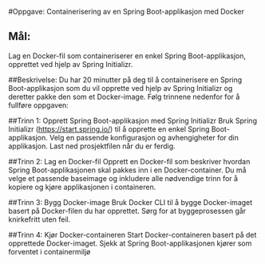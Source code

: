 #Oppgave: Containerisering av en Spring Boot-applikasjon med Docker

## Mål:
Lag en Docker-fil som containeriserer en enkel Spring Boot-applikasjon, opprettet ved hjelp av Spring Initializr.

##Beskrivelse:
Du har 20 minutter på deg til å containerisere en Spring Boot-applikasjon som du vil opprette ved hjelp av Spring Initializr og deretter pakke den som et Docker-image. Følg trinnene nedenfor for å fullføre oppgaven:

##Trinn 1: Opprett Spring Boot-applikasjon med Spring Initializr
Bruk Spring Initializr (https://start.spring.io/) til å opprette en enkel Spring Boot-applikasjon. Velg en passende konfigurasjon og avhengigheter for din applikasjon. Last ned prosjektfilen når du er ferdig.

##Trinn 2: Lag en Docker-fil
Opprett en Docker-fil som beskriver hvordan Spring Boot-applikasjonen skal pakkes inn i en Docker-container. Du må velge et passende baseimage og inkludere alle nødvendige trinn for å kopiere og kjøre applikasjonen i containeren.

##Trinn 3: Bygg Docker-image
Bruk Docker CLI til å bygge Docker-imaget basert på Docker-filen du har opprettet. Sørg for at byggeprosessen går knirkefritt uten feil.

##Trinn 4: Kjør Docker-containeren
Start Docker-containeren basert på det opprettede Docker-imaget. Sjekk at Spring Boot-applikasjonen kjører som forventet i containermiljø